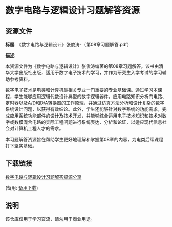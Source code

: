 # 数字电路与逻辑设计习题解答资源

## 资源文件

**标题**: 《数字电路与逻辑设计》张俊涛-（第08章习题解答.pdf）

**描述**: 

本资源文件为《数字电路与逻辑设计》张俊涛编著的第08章习题解答。该书由清华大学出版社出版，适用于数字电子技术的学习，并作为研究生入学考试的学习辅助参考资料。

数字电子技术是电类和计算机类相关专业一门重要的专业基础课。通过学习本课程，学生能够应用逻辑代数设计典型的数字逻辑器件，应用电路知识分析门电路、定时器以及A/D和D/A转换器的工作原理，并通过仿真方法分析和设计复杂的数字系统设计问题，以获得有效结论。此外，学生还能够针对数字系统的功能需求，完成应用系统功能部件的设计及技术开发，并能够综合运用电子技术知识和技术对数字或数模混合电路的实际工程问题进行系统表达、分析和论证，以适应现代信息社会对计算机工程人才的需求。

本习题解答资源旨在帮助学生更好地理解和掌握第08章的内容，为电类后续课程打下坚实基础。

## 下载链接
[数字电路与逻辑设计习题解答资源分享](https://pan.quark.cn/s/902aa4fbfc64) 

(备用: [备用下载](https://pan.baidu.com/s/1YnaQjtcz_BzkgezJWZW-SA?pwd=1234))

## 说明

该仓库仅用于学习交流，请勿用于商业用途。
